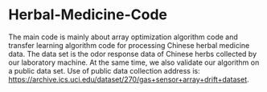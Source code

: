# Herbal-Medicine-Code
The main code is mainly about array optimization algorithm code and transfer learning algorithm code for processing Chinese herbal medicine data.
The data set is the odor response data of Chinese herbs collected by our laboratory machine.
At the same time, we also validate our algorithm on a public data set. Use of public data collection address is: https://archive.ics.uci.edu/dataset/270/gas+sensor+array+drift+dataset.

